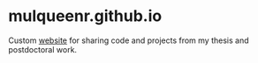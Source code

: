 # mulqueenr.github.io

Custom [website](mulqueenr.github.io) for sharing code and projects from my thesis and postdoctoral work.
